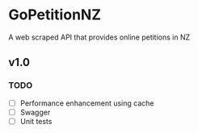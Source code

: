 # GoPetitionNZ
A web scraped API that provides online petitions in NZ

## v1.0
### TODO
- [ ] Performance enhancement using cache
- [ ] Swagger
- [ ] Unit tests

